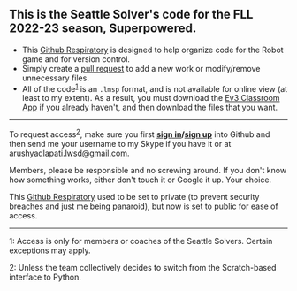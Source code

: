 ## **This is the Seattle Solver's code for the FLL 2022-23 season, Superpowered.**
- This [Github Respiratory]('https://docs.github.com/en/repositories/creating-and-managing-repositories/about-repositories') is designed to help organize code for the Robot game and for version control.
- Simply create a [pull request]('https://docs.github.com/en/pull-requests/collaborating-with-pull-requests/proposing-changes-to-your-work-with-pull-requests/about-pull-requests') to add a new work or modify/remove unnecessary files.
- All of the code<sup>[1](#footnote1)</sup> is an ```.lmsp``` format, and is not available for online view (at least to my extent). As a result, you must download the  [Ev3 Classroom App](https://education.lego.com/en-us/downloads/mindstorms-ev3/software) if you already haven't, and then download the files that you want.
---
To request access<sup>[2](#footnote2)</sup>, make sure you first **[sign in](https://github.com/login)/[sign up](https://github.com/signup?ref_cta=Sign+up&ref_loc=header+logged+out&ref_page=%2F&source=header-home)** into Github and then send me your username to my Skype if you have it or at arushyadlapati.lwsd@gmail.com.

Members, please be responsible and no screwing around. If you don't know how something works, either don't touch it or Google it up. Your choice.

This [Github Respiratory]('https://docs.github.com/en/repositories/creating-and-managing-repositories/about-repositories') used to be set to private (to prevent security breaches and just me being panaroid), but now is set to public for ease of access.

---
<a name="footnote1">1</a>: Access is only for members or coaches of the Seattle Solvers. Certain exceptions may apply. 

<a name="footnote2">2</a>: Unless the team collectively decides to switch from the Scratch-based interface to Python.
